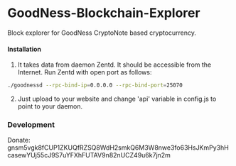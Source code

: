 # GoodNess-Blockchain-Explorer
Block explorer for GoodNess CryptoNote based cryptocurrency.

#### Installation

1) It takes data from daemon Zentd. It should be accessible from the Internet. Run Zentd with open port as follows:
```bash
./goodnessd --rpc-bind-ip=0.0.0.0 --rpc-bind-port=25070
```
2) Just upload to your website and change 'api' variable in config.js to point to your daemon.

### Development

Donate:
gnsm5vgk8fCUP1ZKUQfRZSQ8WdH2smkQ6M3W8nwe3fo63HsJKmPy3hHcasewYUj55cJ9S7uYFXhFUTAV9n82nUCZ49u6k7jn2m
